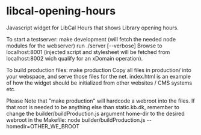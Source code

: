 libcal-opening-hours
====================

Javascript widget for LibCal Hours that shows Library opening hours.

To start a testserver:
make development (will fetch the needed node modules for the webserver)
run ./server [--verbose]
Browse to localhost:8001 (injected script and stylesheet will be fetched from localhost:8002 wich qualify for an xDomain operation).

To build production files:
make production
Copy all files in production/ into your webspace, and serve those files for the net. index.html is an example of how the widget should be initialized from other websites / CMS systems etc.

Please Note that "make production" will hardcode a webroot into the files.
If that root is needed to be anything else than static.kb.dk, remember to change the builder/buildProduction.js argument home-dir to the desired webroot in the Makefile:
node builder/buildProduction.js --homedir=OTHER_WE_BROOT

